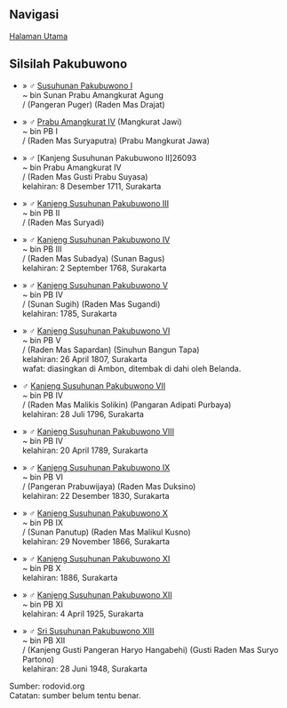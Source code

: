 ## Navigasi

[Halaman Utama][up] 

## Silsilah Pakubuwono

*	» ♂ [Susuhunan Pakubuwono I][26083]
	<br/>~ bin Sunan Prabu Amangkurat Agung
	<br/>/ (Pangeran Puger) (Raden Mas Drajat)

*	» ♂ [Prabu Amangkurat IV][354667] (Mangkurat Jawi) 
	<br/>~ bin PB I
	<br/>/ (Raden Mas Suryaputra) (Prabu Mangkurat Jawa)

*	» ♂ [Kanjeng Susuhunan Pakubuwono II]26093
	<br/>~ bin Prabu Amangkurat IV
	<br/>/ (Raden Mas Gusti Prabu Suyasa)
	<br/>kelahiran: 8 Desember 1711, Surakarta

*	» ♂ [Kanjeng Susuhunan Pakubuwono III][26148]
	<br/>~ bin PB II
	<br/>/ (Raden Mas Suryadi)

*	» ♂ [Kanjeng Susuhunan Pakubuwono IV][26151]
	<br/>~ bin PB III
	<br/>/ (Raden Mas Subadya) (Sunan Bagus)
	<br/>kelahiran: 2 September 1768, Surakarta

*	» ♂ [Kanjeng Susuhunan Pakubuwono V][26155]
	<br/>~ bin PB IV
	<br/>/ (Sunan Sugih) (Raden Mas Sugandi)
	<br/>kelahiran: 1785, Surakarta

*	» ♂ [Kanjeng Susuhunan Pakubuwono VI][26161]
	<br/>~ bin PB V
	<br/>/ (Raden Mas Sapardan) (Sinuhun Bangun Tapa)
	<br/>kelahiran: 26 April 1807, Surakarta
	<br/>wafat: diasingkan di Ambon, ditembak di dahi oleh Belanda.

*	♂ [Kanjeng Susuhunan Pakubuwono VII][26157] 
	<br/>~ bin PB IV
	<br/>/ (Raden Mas Malikis Solikin) (Pangaran Adipati Purbaya)
	<br/>kelahiran: 28 Juli 1796, Surakarta

*	» ♂ [Kanjeng Susuhunan Pakubuwono VIII][26158]
	<br/>~ bin PB IV
	<br/>kelahiran: 20 April 1789, Surakarta

*	»  ♂ [Kanjeng Susuhunan Pakubuwono IX][26165]
	<br/>~ bin PB VI
	<br/>/ (Pangeran Prabuwijaya) (Raden Mas Duksino)
	<br/>kelahiran: 22 Desember 1830, Surakarta

*	» ♂ [Kanjeng Susuhunan Pakubuwono X][26167]
	<br/>~ bin PB IX
	<br/>/ (Sunan Panutup) (Raden Mas Malikul Kusno)
	<br/>kelahiran: 29 November 1866, Surakarta

*	» ♂ [Kanjeng Susuhunan Pakubuwono XI][26169]
	<br/>~ bin PB X
	<br/>kelahiran: 1886, Surakarta

*	» ♂ [Kanjeng Susuhunan Pakubuwono XII][26171]
	<br/>~ bin PB XI
	<br/>kelahiran: 4 April 1925, Surakarta

*	» ♂ [Sri Susuhunan Pakubuwono XIII][780968]
	<br/>~ bin PB XII
	<br/>/ (Kanjeng Gusti Pangeran Haryo Hangabehi) (Gusti Raden Mas Suryo Partono)
	<br/>kelahiran: 28 Juni 1948, Surakarta


Sumber: rodovid.org<br/>
Catatan: sumber belum tentu benar.

[up]: https://github.com/epsi-rns/catatan-silsilah/blob/master/README.md

[26083]:  http://id.rodovid.org/wk/Orang:26083
[354667]: http://id.rodovid.org/wk/Orang:354667

[26093]:  http://id.rodovid.org/wk/Orang:26093
[26148]:  http://id.rodovid.org/wk/Orang:26148
[26151]:  http://id.rodovid.org/wk/Orang:26151
[26155]:  http://id.rodovid.org/wk/Orang:26155

[26161]: http://id.rodovid.org/wk/Orang:26161 
[26157]:  http://id.rodovid.org/wk/Orang:26157
[26158]:  http://id.rodovid.org/wk/Orang:26158
[26165]:  http://id.rodovid.org/wk/Orang:26165
[26167]:  http://id.rodovid.org/wk/Orang:26167

[26169]:  http://id.rodovid.org/wk/Orang:26169 
[26171]:  http://id.rodovid.org/wk/Orang:26171
[780968]: http://id.rodovid.org/wk/Orang:780968
